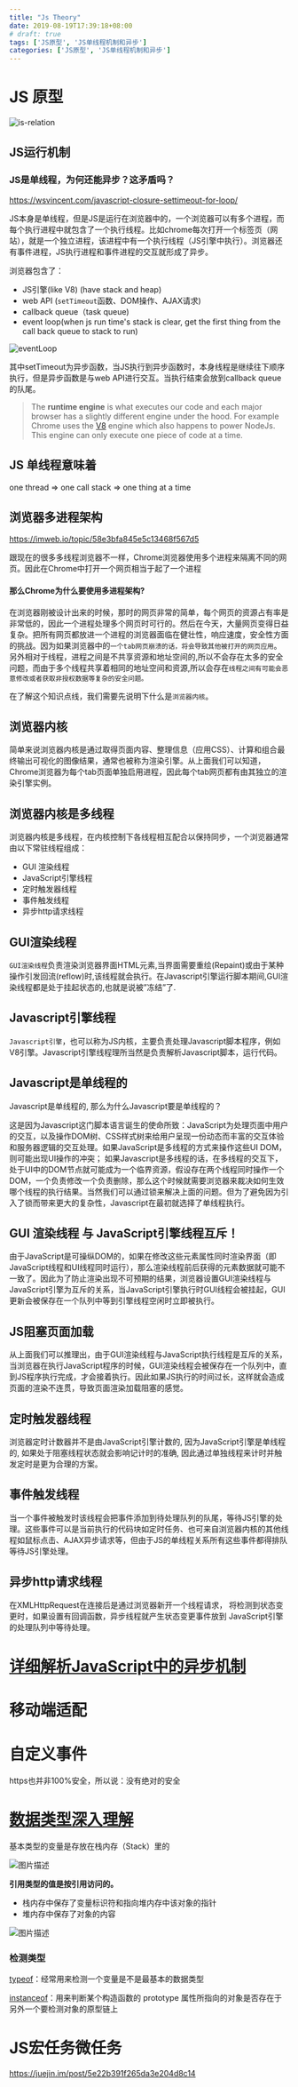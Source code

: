 ```yaml
---
title: "Js Theory"
date: 2019-08-19T17:39:18+08:00
# draft: true
tags: ['JS原型', 'JS单线程机制和异步']
categories: ['JS原型', 'JS单线程机制和异步']
---
```




# JS 原型

![is-relation](/Users/chuixueximen/Pictures/is-relation.jpg)



## JS运行机制

### JS是单线程，为何还能异步？这矛盾吗？

https://wsvincent.com/javascript-closure-settimeout-for-loop/



JS本身是单线程，但是JS是运行在浏览器中的，一个浏览器可以有多个进程，而每个执行进程中就包含了一个执行线程。比如chrome每次打开一个标签页（网站），就是一个独立进程，该进程中有一个执行线程（JS引擎中执行）。浏览器还有事件进程，JS执行进程和事件进程的交互就形成了异步。



浏览器包含了：

-  JS引擎(like V8) (have stack and heap)
- web API (`setTimeout`函数、DOM操作、AJAX请求) 
- callback queue（task queue) 
- event loop(when js run time's stack is clear, get the first thing from the call back queue to stack to run)

![eventLoop](/Users/chuixueximen/Pictures/eventLoop.png)

其中setTimeout为异步函数，当JS执行到异步函数时，本身线程是继续往下顺序执行，但是异步函数是与web API进行交互。当执行结束会放到callback queue的队尾。

> The **runtime engine** is what executes our code and each major browser has a slightly different engine under the hood. For example Chrome uses the [V8](https://developers.google.com/v8/) engine which also happens to power NodeJs. This engine can only execute one piece of code at a time.

## JS 单线程意味着

one thread => one call stack => one thing at a time



## 浏览器多进程架构

https://imweb.io/topic/58e3bfa845e5c13468f567d5

跟现在的很多多线程浏览器不一样，Chrome浏览器使用多个进程来隔离不同的网页。因此在Chrome中打开一个网页相当于起了一个进程

#### 那么Chrome为什么要使用多进程架构?

在浏览器刚被设计出来的时候，那时的网页非常的简单，每个网页的资源占有率是非常低的，因此一个进程处理多个网页时可行的。然后在今天，大量网页变得日益复杂。把所有网页都放进一个进程的浏览器面临在健壮性，响应速度，安全性方面的挑战。因为如果浏览器中的`一个tab网页崩溃的话，将会导致其他被打开的网页应用`。另外相对于线程，进程之间是不共享资源和地址空间的,所以不会存在太多的安全问题，而由于多个线程共享着相同的地址空间和资源,所以会存在`线程之间有可能会恶意修改或者获取非授权数据等复杂的安全问题。`

在了解这个知识点线，我们需要先说明下什么是`浏览器内核`。

## 浏览器内核

简单来说浏览器内核是通过取得页面内容、整理信息（应用CSS）、计算和组合最终输出可视化的图像结果，通常也被称为渲染引擎。从上面我们可以知道，Chrome浏览器为每个tab页面单独启用进程，因此每个tab网页都有由其独立的渲染引擎实例。

## 浏览器内核是多线程

浏览器内核是多线程，在内核控制下各线程相互配合以保持同步，一个浏览器通常由以下常驻线程组成：

- GUI 渲染线程
- JavaScript引擎线程
- 定时触发器线程
- 事件触发线程
- 异步http请求线程

## GUI渲染线程

`GUI渲染线程`负责渲染浏览器界面HTML元素,当界面需要重绘(Repaint)或由于某种操作引发回流(reflow)时,该线程就会执行。在Javascript引擎运行脚本期间,GUI渲染线程都是处于挂起状态的,也就是说被”冻结”了.

## Javascript引擎线程

`Javascript引擎`，也可以称为JS内核，主要负责处理Javascript脚本程序，例如V8引擎。Javascript引擎线程理所当然是负责解析Javascript脚本，运行代码。

## Javascript是单线程的

Javascript是单线程的, 那么为什么Javascript要是单线程的？

这是因为Javascript这门脚本语言诞生的使命所致：JavaScript为处理页面中用户的交互，以及操作DOM树、CSS样式树来给用户呈现一份动态而丰富的交互体验和服务器逻辑的交互处理。如果JavaScript是多线程的方式来操作这些UI DOM，则可能出现UI操作的冲突； 如果Javascript是多线程的话，在多线程的交互下，处于UI中的DOM节点就可能成为一个临界资源，假设存在两个线程同时操作一个DOM，一个负责修改一个负责删除，那么这个时候就需要浏览器来裁决如何生效哪个线程的执行结果。当然我们可以通过锁来解决上面的问题。但为了避免因为引入了锁而带来更大的复杂性，Javascript在最初就选择了单线程执行。

## GUI 渲染线程 与 JavaScript引擎线程互斥！

由于JavaScript是可操纵DOM的，如果在修改这些元素属性同时渲染界面（即JavaScript线程和UI线程同时运行），那么渲染线程前后获得的元素数据就可能不一致了。因此为了防止渲染出现不可预期的结果，浏览器设置GUI渲染线程与JavaScript引擎为互斥的关系，当JavaScript引擎执行时GUI线程会被挂起，GUI更新会被保存在一个队列中等到引擎线程空闲时立即被执行。

## JS阻塞页面加载

从上面我们可以推理出，由于GUI渲染线程与JavaScript执行线程是互斥的关系，当浏览器在执行JavaScript程序的时候，GUI渲染线程会被保存在一个队列中，直到JS程序执行完成，才会接着执行。因此如果JS执行的时间过长，这样就会造成页面的渲染不连贯，导致页面渲染加载阻塞的感觉。

## 定时触发器线程

浏览器定时计数器并不是由JavaScript引擎计数的, 因为JavaScript引擎是单线程的, 如果处于阻塞线程状态就会影响记计时的准确, 因此通过单独线程来计时并触发定时是更为合理的方案。

## 事件触发线程

当一个事件被触发时该线程会把事件添加到待处理队列的队尾，等待JS引擎的处理。这些事件可以是当前执行的代码块如定时任务、也可来自浏览器内核的其他线程如鼠标点击、AJAX异步请求等，但由于JS的单线程关系所有这些事件都得排队等待JS引擎处理。

## 异步http请求线程

在XMLHttpRequest在连接后是通过浏览器新开一个线程请求， 将检测到状态变更时，如果设置有回调函数，异步线程就产生状态变更事件放到 JavaScript引擎的处理队列中等待处理。



# [详细解析JavaScript中的异步机制](https://zhuanlan.zhihu.com/p/64736448)



# 移动端适配



# 自定义事件

https也并非100%安全，所以说：没有绝对的安全



# [数据类型深入理解](https://segmentfault.com/a/1190000006752076)

基本类型的变量是存放在栈内存（Stack）里的

![图片描述](https://segmentfault.com/img/bVCunf)

**引用类型的值是按引用访问的。**

- 栈内存中保存了变量标识符和指向堆内存中该对象的指针
- 堆内存中保存了对象的内容

![图片描述](https://segmentfault.com/img/bVCuGx)

### 检测类型

[typeof](https://developer.mozilla.org/zh-CN/docs/Web/JavaScript/Reference/Operators/typeof)：经常用来检测一个变量是不是最基本的数据类型

[instanceof](https://developer.mozilla.org/zh-CN/docs/Web/JavaScript/Reference/Operators/instanceof)：用来判断某个构造函数的 prototype 属性所指向的对象是否存在于另外一个要检测对象的原型链上

# JS宏任务微任务

https://juejin.im/post/5e22b391f265da3e204d8c14 